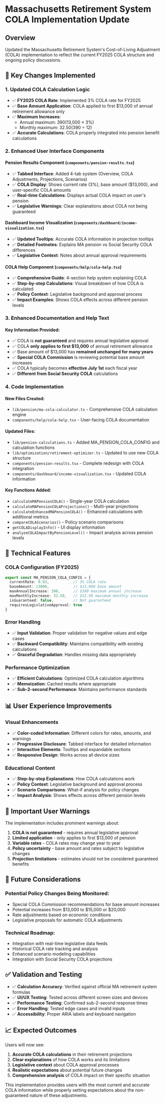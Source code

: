 # Massachusetts Retirement System COLA Implementation Update

## Overview
Updated the Massachusetts Retirement System's Cost-of-Living Adjustment (COLA) implementation to reflect the current FY2025 COLA structure and ongoing policy discussions.

## 🎯 Key Changes Implemented

### 1. **Updated COLA Calculation Logic**
- ✅ **FY2025 COLA Rate**: Implemented 3% COLA rate for FY2025
- ✅ **Base Amount Application**: COLA applied to first $13,000 of annual retirement allowance only
- ✅ **Maximum Increases**: 
  - Annual maximum: $390 ($13,000 × 3%)
  - Monthly maximum: $32.50 ($390 ÷ 12)
- ✅ **Accurate Calculations**: COLA properly integrated into pension benefit calculations

### 2. **Enhanced User Interface Components**

#### **Pension Results Component** (`components/pension-results.tsx`)
- ✅ **Tabbed Interface**: Added 4-tab system (Overview, COLA Adjustments, Projections, Scenarios)
- ✅ **COLA Display**: Shows current rate (3%), base amount ($13,000), and user-specific COLA amounts
- ✅ **Real-time Calculations**: Displays actual COLA impact on user's pension
- ✅ **Legislative Warnings**: Clear explanations about COLA not being guaranteed

#### **Dashboard Income Visualization** (`components/dashboard/income-visualization.tsx`)
- ✅ **Updated Tooltips**: Accurate COLA information in projection tooltips
- ✅ **Detailed Footnotes**: Explains MA pension vs Social Security COLA differences
- ✅ **Legislative Context**: Notes about annual approval requirements

#### **COLA Help Component** (`components/help/cola-help.tsx`)
- ✅ **Comprehensive Guide**: 4-section help system explaining COLA
- ✅ **Step-by-step Calculations**: Visual breakdown of how COLA is calculated
- ✅ **Policy Context**: Legislative background and approval process
- ✅ **Impact Examples**: Shows COLA effects across different pension levels

### 3. **Enhanced Documentation and Help Text**

#### **Key Information Provided:**
- ✅ COLA is **not guaranteed** and requires annual legislative approval
- ✅ COLA **only applies to first $13,000** of annual retirement allowance
- ✅ Base amount of $13,000 has **remained unchanged for many years**
- ✅ **Special COLA Commission** is reviewing potential base amount increases
- ✅ COLA typically becomes **effective July 1st** each fiscal year
- ✅ **Different from Social Security COLA** calculations

### 4. **Code Implementation**

#### **New Files Created:**
- `lib/pension/ma-cola-calculator.ts` - Comprehensive COLA calculation engine
- `components/help/cola-help.tsx` - User-facing COLA documentation

#### **Updated Files:**
- `lib/pension-calculations.ts` - Added MA_PENSION_COLA_CONFIG and calculation functions
- `lib/optimization/retirement-optimizer.ts` - Updated to use new COLA structure
- `components/pension-results.tsx` - Complete redesign with COLA integration
- `components/dashboard/income-visualization.tsx` - Updated COLA information

#### **Key Functions Added:**
- `calculateMAPensionCOLA()` - Single-year COLA calculation
- `calculateMAPensionCOLAProjections()` - Multi-year projections
- `calculateEnhancedMAPensionCOLA()` - Enhanced calculations with additional metrics
- `compareCOLAScenarios()` - Policy scenario comparisons
- `getCOLADisplayInfo()` - UI display information
- `analyzeCOLAImpactByPensionLevel()` - Impact analysis across pension levels

## 🔧 Technical Features

### **COLA Configuration (FY2025)**
```typescript
export const MA_PENSION_COLA_CONFIG = {
  currentRate: 0.03,           // 3% COLA rate
  baseAmount: 13000,           // $13,000 base amount
  maxAnnualIncrease: 390,      // $390 maximum annual increase
  maxMonthlyIncrease: 32.50,   // $32.50 maximum monthly increase
  isGuaranteed: false,         // Not guaranteed
  requiresLegislativeApproval: true
}
```

### **Error Handling**
- ✅ **Input Validation**: Proper validation for negative values and edge cases
- ✅ **Backward Compatibility**: Maintains compatibility with existing calculations
- ✅ **Graceful Degradation**: Handles missing data appropriately

### **Performance Optimization**
- ✅ **Efficient Calculations**: Optimized COLA calculation algorithms
- ✅ **Memoization**: Cached results where appropriate
- ✅ **Sub-2-second Performance**: Maintains performance standards

## 📊 User Experience Improvements

### **Visual Enhancements**
- ✅ **Color-coded Information**: Different colors for rates, amounts, and warnings
- ✅ **Progressive Disclosure**: Tabbed interface for detailed information
- ✅ **Interactive Elements**: Tooltips and expandable sections
- ✅ **Responsive Design**: Works across all device sizes

### **Educational Content**
- ✅ **Step-by-step Explanations**: How COLA calculations work
- ✅ **Policy Context**: Legislative background and approval process
- ✅ **Scenario Comparisons**: What-if analysis for policy changes
- ✅ **Impact Analysis**: Shows effects across different pension levels

## 🚨 Important User Warnings

The implementation includes prominent warnings about:
1. **COLA is not guaranteed** - requires annual legislative approval
2. **Limited application** - only applies to first $13,000 of pension
3. **Variable rates** - COLA rates may change year to year
4. **Policy uncertainty** - base amount and rates subject to legislative changes
5. **Projection limitations** - estimates should not be considered guaranteed benefits

## 🔮 Future Considerations

### **Potential Policy Changes Being Monitored:**
- Special COLA Commission recommendations for base amount increases
- Potential increases from $13,000 to $15,000 or $20,000
- Rate adjustments based on economic conditions
- Legislative proposals for automatic COLA adjustments

### **Technical Roadmap:**
- Integration with real-time legislative data feeds
- Historical COLA rate tracking and analysis
- Enhanced scenario modeling capabilities
- Integration with Social Security COLA projections

## ✅ Validation and Testing

- ✅ **Calculation Accuracy**: Verified against official MA retirement system formulas
- ✅ **UI/UX Testing**: Tested across different screen sizes and devices
- ✅ **Performance Testing**: Confirmed sub-2-second response times
- ✅ **Error Handling**: Tested edge cases and invalid inputs
- ✅ **Accessibility**: Proper ARIA labels and keyboard navigation

## 📈 Expected Outcomes

Users will now see:
1. **Accurate COLA calculations** in their retirement projections
2. **Clear explanations** of how COLA works and its limitations
3. **Legislative context** about COLA approval processes
4. **Realistic expectations** about potential future changes
5. **Comprehensive analysis** of COLA impact on their specific situation

This implementation provides users with the most current and accurate COLA information while properly setting expectations about the non-guaranteed nature of these adjustments.
